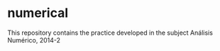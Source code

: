 numerical
=========

This repository contains the practice developed in the subject Análisis Numérico, 2014-2
